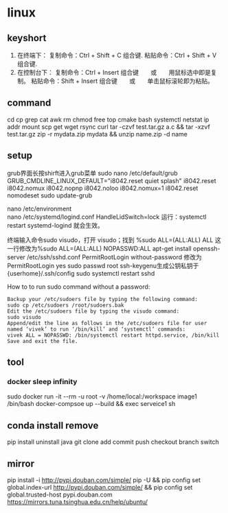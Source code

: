 # linux

## keyshort
 1. 在终端下：
    复制命令：Ctrl + Shift + C  组合键.
    粘贴命令：Ctrl + Shift + V  组合键.
 2. 在控制台下：
    复制命令：Ctrl + Insert  组合键　　或　　用鼠标选中即是复制。
    粘贴命令：Shift + Insert  组合键　　或　　单击鼠标滚轮即为粘贴。

## command
cd cp grep cat awk rm chmod  free top cmake bash systemctl
netstat ip addr mount scp get wget rsync curl 
tar -czvf test.tar.gz a.c && tar -xzvf test.tar.gz 
zip -r mydata.zip mydata  && unzip name.zip -d name

## setup
grub界面长按shirft进入grub菜单
sudo nano /etc/default/grub
GRUB_CMDLINE_LINUX_DEFAULT="i8042.reset quiet splash"
i8042.reset i8042.nomux i8042.nopnp i8042.noloo 
i8042.nomux=1 i8042.reset nomodeset
sudo update-grub

nano /etc/environment   
nano /etc/systemd/logind.conf
HandleLidSwitch=lock
运行：systemctl restart systemd-logind 就会生效。

终端输入命令sudo visudo，打开 visudo；找到 %sudo ALL=(ALL:ALL) ALL 这一行修改为%sudo ALL=(ALL:ALL) NOPASSWD:ALL 
apt-get install openssh-server
/etc/ssh/sshd.conf
PermitRootLogin without-password 修改为 PermitRootLogin yes
sudo passwd root
ssh-keygenu生成公钥私钥于{userhome}/.ssh/config
sudo systemctl restart sshd

How to to run sudo command without a password:

    Backup your /etc/sudoers file by typing the following command:
    sudo cp /etc/sudoers /root/sudoers.bak
    Edit the /etc/sudoers file by typing the visudo command:
    sudo visudo
    Append/edit the line as follows in the /etc/sudoers file for user named ‘vivek’ to run ‘/bin/kill’ and ‘systemctl’ commands:
    vivek ALL = NOPASSWD: /bin/systemctl restart httpd.service, /bin/kill
    Save and exit the file.


## tool
### docker sleep infinity 
sudo docker run -it --rm -u root -v /home/local:/workspace image1 /bin/bash
docker-compsoe up --build && exec serveice1 sh

## conda install remove
pip install uninstall
java
git clone add commit push checkout branch switch
 
 ## mirror
 pip install -i http://pypi.douban.com/simple/ pip -U && pip config set global.index-url http://pypi.douban.com/simple/ && pip config set global.trusted-host  pypi.douban.com
https://mirrors.tuna.tsinghua.edu.cn/help/ubuntu/
